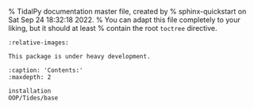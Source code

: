 % TidalPy documentation master file, created by
% sphinx-quickstart on Sat Sep 24 18:32:18 2022.
% You can adapt this file completely to your liking, but it should at least
% contain the root `toctree` directive.

```{include} ../../README.md
:relative-images:
```

```{warning}
This package is under heavy development.
```

```{toctree}
:caption: 'Contents:'
:maxdepth: 2

installation
OOP/Tides/base
```

